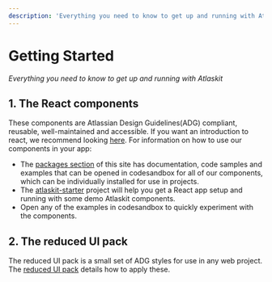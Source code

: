 ```yaml
---
description: 'Everything you need to know to get up and running with Atlaskit'
---
```



# Getting Started

_Everything you need to know to get up and running with Atlaskit_

## 1. The React components

These components are Atlassian Design Guidelines(ADG) compliant, reusable, well-maintained and accessible. If you want an introduction to react, we recommend looking [here](https://reactjs.org/tutorial/tutorial.html). For information on how to use our components in your app:

* The [packages section](/packages) of this site has documentation, code samples and examples that can be opened in codesandbox for all of our components, which can be individually installed for use in projects.
* The [atlaskit-starter](http://go.atlassian.com/ak-starter/) project will help you get a React app setup and running with some demo Atlaskit components.
* Open any of the examples in codesandbox to quickly experiment with the components.

## 2. The reduced UI pack

The reduced UI pack is a small set of ADG styles for use in any web project. The [reduced UI pack](/packages/css-packs/reduced-ui-pack) details how to apply these.
